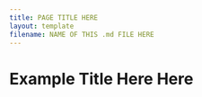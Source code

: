 ```yaml
---
title: PAGE TITLE HERE
layout: template
filename: NAME OF THIS .md FILE HERE
--- 
```


# Example Title Here Here
